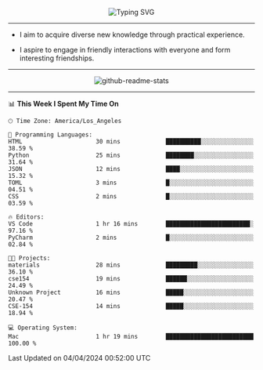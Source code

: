 <p align="center">
  <img src="https://readme-typing-svg.demolab.com?font=Fira+Code&weight=500&size=32&duration=2500&pause=1600&center=true&vCenter=true&random=false&width=1024&height=64&lines=Hi+there+%F0%9F%91%8B;I'm+delighted+you+could+make+it+here+%F0%9F%8E%89;I'm+Harry%2C+a+college+student+still+finding+my+way" alt="Typing SVG" />
</p>


---


- I aim to acquire diverse new knowledge through practical experience.

- I aspire to engage in friendly interactions with everyone and form interesting friendships.


---


<p align="center">
  <img src="https://github-readme-stats.vercel.app/api?username=Harry-Jing&show_icons=true" alt="github-readme-stats"/>
</p>


---

<!--START_SECTION:waka-->
📊 **This Week I Spent My Time On** 

```text
🕑︎ Time Zone: America/Los_Angeles

💬 Programming Languages: 
HTML                     30 mins             ██████████░░░░░░░░░░░░░░░   38.59 % 
Python                   25 mins             ████████░░░░░░░░░░░░░░░░░   31.64 % 
JSON                     12 mins             ████░░░░░░░░░░░░░░░░░░░░░   15.32 % 
TOML                     3 mins              █░░░░░░░░░░░░░░░░░░░░░░░░   04.51 % 
CSS                      2 mins              █░░░░░░░░░░░░░░░░░░░░░░░░   03.59 % 

🔥 Editors: 
VS Code                  1 hr 16 mins        ████████████████████████░   97.16 % 
PyCharm                  2 mins              █░░░░░░░░░░░░░░░░░░░░░░░░   02.84 % 

🐱‍💻 Projects: 
materials                28 mins             █████████░░░░░░░░░░░░░░░░   36.10 % 
cse154                   19 mins             ██████░░░░░░░░░░░░░░░░░░░   24.49 % 
Unknown Project          16 mins             █████░░░░░░░░░░░░░░░░░░░░   20.47 % 
CSE-154                  14 mins             █████░░░░░░░░░░░░░░░░░░░░   18.94 % 

💻 Operating System: 
Mac                      1 hr 19 mins        █████████████████████████   100.00 % 
```


 Last Updated on 04/04/2024 00:52:00 UTC
<!--END_SECTION:waka-->
